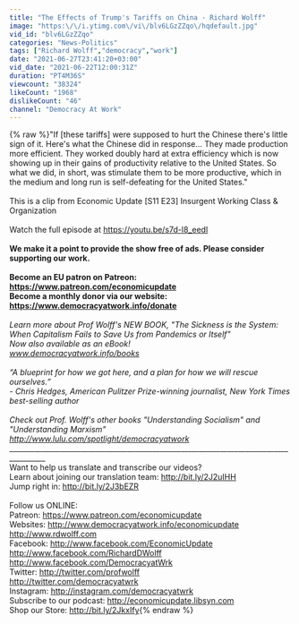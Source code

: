 ```yaml
---
title: "The Effects of Trump's Tariffs on China - Richard Wolff"
image: "https:\/\/i.ytimg.com\/vi\/blv6LGzZZqo\/hqdefault.jpg"
vid_id: "blv6LGzZZqo"
categories: "News-Politics"
tags: ["Richard Wolff","democracy","work"]
date: "2021-06-27T23:41:20+03:00"
vid_date: "2021-06-22T12:00:31Z"
duration: "PT4M36S"
viewcount: "38324"
likeCount: "1968"
dislikeCount: "46"
channel: "Democracy At Work"
---
```

{% raw %}&quot;If [these tariffs] were supposed to hurt the Chinese there's little sign of it. Here's what the Chinese did in response... They made production more efficient. They worked doubly hard at extra efficiency which is now showing up in their gains of productivity relative to the United States. So what we did, in short, was stimulate them to be more productive, which in the medium and long run is self-defeating for the United States.&quot;<br /><br />This is a clip from Economic Update [S11 E23] Insurgent Working Class &amp; Organization<br /><br />Watch the full episode at <a rel="nofollow" target="blank" href="https://youtu.be/s7d-l8_eedI">https://youtu.be/s7d-l8_eedI</a><br />______________________________________________________________________________________<br />We make it a point to provide the show free of ads. Please consider supporting our work. <br /><br />Become an EU patron on Patreon: <a rel="nofollow" target="blank" href="https://www.patreon.com/economicupdate">https://www.patreon.com/economicupdate</a><br />Become a monthly donor via our website: <a rel="nofollow" target="blank" href="https://www.democracyatwork.info/donate">https://www.democracyatwork.info/donate</a><br />_______________________________________________________________________________________<br />Learn more about Prof Wolff's NEW BOOK, &quot;The Sickness is the System: When Capitalism Fails to Save Us from Pandemics or Itself&quot; <br />Now also available as an eBook!<br />www.democracyatwork.info/books<br /><br />“A blueprint for how we got here, and a plan for how we will rescue ourselves.”<br />- Chris Hedges, American Pulitzer Prize-winning journalist, New York Times best-selling author<br /><br />Check out Prof. Wolff's other books &quot;Understanding Socialism&quot; and &quot;Understanding Marxism&quot;<br /><a rel="nofollow" target="blank" href="http://www.lulu.com/spotlight/democracyatwork">http://www.lulu.com/spotlight/democracyatwork</a><br />_________________________________________________________________________________________<br />Want to help us translate and transcribe our videos? <br />Learn about joining our translation team: <a rel="nofollow" target="blank" href="http://bit.ly/2J2uIHH">http://bit.ly/2J2uIHH</a><br />Jump right in: <a rel="nofollow" target="blank" href="http://bit.ly/2J3bEZR">http://bit.ly/2J3bEZR</a><br /><br />Follow us ONLINE: <br />Patreon: <a rel="nofollow" target="blank" href="https://www.patreon.com/economicupdate">https://www.patreon.com/economicupdate</a><br />Websites: <a rel="nofollow" target="blank" href="http://www.democracyatwork.info/economicupdate">http://www.democracyatwork.info/economicupdate</a><br />                  <a rel="nofollow" target="blank" href="http://www.rdwolff.com">http://www.rdwolff.com</a><br />Facebook: <a rel="nofollow" target="blank" href="http://www.facebook.com/EconomicUpdate">http://www.facebook.com/EconomicUpdate</a><br />                   <a rel="nofollow" target="blank" href="http://www.facebook.com/RichardDWolff">http://www.facebook.com/RichardDWolff</a><br />                   <a rel="nofollow" target="blank" href="http://www.facebook.com/DemocracyatWrk">http://www.facebook.com/DemocracyatWrk</a><br />Twitter: <a rel="nofollow" target="blank" href="http://twitter.com/profwolff">http://twitter.com/profwolff</a><br />              <a rel="nofollow" target="blank" href="http://twitter.com/democracyatwrk">http://twitter.com/democracyatwrk</a><br />Instagram: <a rel="nofollow" target="blank" href="http://instagram.com/democracyatwrk">http://instagram.com/democracyatwrk</a><br />Subscribe to our podcast: <a rel="nofollow" target="blank" href="http://economicupdate.libsyn.com">http://economicupdate.libsyn.com</a><br />Shop our Store: <a rel="nofollow" target="blank" href="http://bit.ly/2JkxIfy">http://bit.ly/2JkxIfy</a>{% endraw %}
